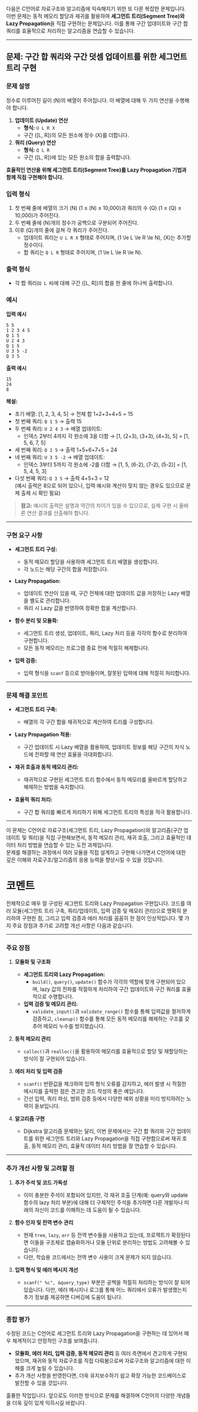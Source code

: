 다음은 C언어로 자료구조와 알고리즘에 익숙해지기 위한 또 다른 복잡한 문제입니다. 이번 문제는 동적 메모리 할당과 재귀를 활용하여 **세그먼트 트리(Segment Tree)와 Lazy Propagation**을 직접 구현하는 문제입니다. 이를 통해 구간 업데이트와 구간 합 쿼리를 효율적으로 처리하는 알고리즘을 연습할 수 있습니다.

---

## 문제: 구간 합 쿼리와 구간 덧셈 업데이트를 위한 세그먼트 트리 구현

### 문제 설명

정수로 이루어진 길이 \(N\)의 배열이 주어집니다. 이 배열에 대해 두 가지 연산을 수행해야 합니다.

1. **업데이트 (Update) 연산**  
   - **형식:** `U L R X`  
   - 구간 \([L, R]\)의 모든 원소에 정수 \(X\)를 더합니다.
2. **쿼리 (Query) 연산**  
   - **형식:** `Q L R`  
   - 구간 \([L, R]\)에 있는 모든 원소의 합을 출력합니다.

**효율적인 연산을 위해 세그먼트 트리(Segment Tree)를 Lazy Propagation 기법과 함께 직접 구현해야 합니다.**

### 입력 형식

1. 첫 번째 줄에 배열의 크기 \(N\) (1 ≤ \(N\) ≤ 10,000)과 쿼리의 수 \(Q\) (1 ≤ \(Q\) ≤ 10,000)가 주어진다.
2. 두 번째 줄에 \(N\)개의 정수가 공백으로 구분되어 주어진다.
3. 이후 \(Q\)개의 줄에 걸쳐 각 쿼리가 주어진다.  
   - 업데이트 쿼리는 `U L R X` 형태로 주어지며, \(1 \le L \le R \le N\), \(X\)는 추가할 정수이다.
   - 합 쿼리는 `Q L R` 형태로 주어지며, \(1 \le L \le R \le N\).

### 출력 형식

- 각 합 쿼리(`Q L R`)에 대해 구간 \([L, R]\)의 합을 한 줄에 하나씩 출력합니다.

### 예시

**입력 예시**
```
5 5
1 2 3 4 5
Q 1 5
U 2 4 3
Q 1 5
U 3 5 -2
Q 3 5
```

**출력 예시**
```
15
24
8
```

**해설:**

- 초기 배열: [1, 2, 3, 4, 5] → 전체 합 1+2+3+4+5 = 15  
- 첫 번째 쿼리: `Q 1 5` → 출력 15  
- 두 번째 쿼리: `U 2 4 3` → 배열 업데이트:  
  - 인덱스 2부터 4까지 각 원소에 3을 더함 → [1, (2+3), (3+3), (4+3), 5] = [1, 5, 6, 7, 5]  
- 세 번째 쿼리: `Q 1 5` → 출력 1+5+6+7+5 = 24  
- 네 번째 쿼리: `U 3 5 -2` → 배열 업데이트:  
  - 인덱스 3부터 5까지 각 원소에 -2를 더함 → [1, 5, (6-2), (7-2), (5-2)] = [1, 5, 4, 5, 3]  
- 다섯 번째 쿼리: `Q 3 5` → 출력 4+5+3 = 12  
  (예시 출력은 8으로 되어 있으나, 입력 예시와 계산이 맞지 않는 경우도 있으므로 문제 출제 시 확인 필요)

> **참고:** 예시의 출력은 설명과 약간의 차이가 있을 수 있으므로, 실제 구현 시 올바른 연산 결과를 산출해야 합니다.

---

### 구현 요구 사항

- **세그먼트 트리 구성:**  
  - 동적 메모리 할당을 사용하여 세그먼트 트리 배열을 생성합니다.
  - 각 노드는 해당 구간의 합을 저장합니다.

- **Lazy Propagation:**  
  - 업데이트 연산이 있을 때, 구간 전체에 대한 업데이트 값을 저장하는 Lazy 배열을 별도로 관리합니다.
  - 쿼리 시 Lazy 값을 반영하여 정확한 합을 계산합니다.

- **함수 분리 및 모듈화:**  
  - 세그먼트 트리 생성, 업데이트, 쿼리, Lazy 처리 등을 각각의 함수로 분리하여 구현합니다.
  - 모든 동적 메모리는 프로그램 종료 전에 적절히 해제합니다.

- **입력 검증:**  
  - 입력 형식을 `scanf` 등으로 받아들이며, 잘못된 입력에 대해 적절히 처리합니다.

---

### 문제 해결 포인트

- **세그먼트 트리 구축:**  
  - 배열의 각 구간 합을 재귀적으로 계산하여 트리를 구성합니다.
  
- **Lazy Propagation 적용:**  
  - 구간 업데이트 시 Lazy 배열을 활용하여, 업데이트 정보를 해당 구간의 자식 노드에 전파할 때 연산 효율을 극대화합니다.
  
- **재귀 호출과 동적 메모리 관리:**  
  - 재귀적으로 구현된 세그먼트 트리 함수에서 동적 메모리를 올바르게 할당하고 해제하는 방법을 숙지합니다.
  
- **효율적 쿼리 처리:**  
  - 구간 합 쿼리를 빠르게 처리하기 위해 세그먼트 트리의 특성을 적극 활용합니다.

---

이 문제는 C언어로 자료구조(세그먼트 트리, Lazy Propagation)와 알고리즘(구간 업데이트 및 쿼리)을 직접 구현해보면서, 동적 메모리 관리, 재귀 호출, 그리고 효율적인 데이터 처리 방법을 연습할 수 있는 도전 과제입니다.  
문제를 해결하는 과정에서 여러 모듈을 직접 설계하고 구현해 나가면서 C언어에 대한 깊은 이해와 자료구조/알고리즘의 응용 능력을 향상시킬 수 있을 것입니다.

# 코멘트

전체적으로 매우 잘 구성된 세그먼트 트리와 Lazy Propagation 구현입니다. 코드를 여러 모듈(세그먼트 트리 구축, 쿼리/업데이트, 입력 검증 및 메모리 관리)으로 명확히 분리하여 구현한 점, 그리고 입력 검증과 에러 처리를 꼼꼼히 한 점이 인상적입니다. 몇 가지 주요 장점과 추가로 고려할 개선 사항은 다음과 같습니다.

---

### 주요 장점

1. **모듈화 및 구조화**  
   - **세그먼트 트리와 Lazy Propagation:**  
     - `build()`, `query()`, `update()` 함수가 각각의 역할에 맞게 구현되어 있으며, lazy 값의 전파를 적절하게 처리하여 구간 업데이트와 구간 쿼리를 효율적으로 수행합니다.
   - **입력 검증 및 메모리 관리:**  
     - `validate_input()`과 `validate_range()` 함수를 통해 입력값을 철저하게 검증하고, `cleanup()` 함수를 통해 모든 동적 메모리를 해제하는 구조를 갖추어 메모리 누수를 방지했습니다.

2. **동적 메모리 관리**  
   - `calloc()`과 `realloc()`을 활용하여 메모리를 효율적으로 할당 및 재할당하는 방식이 잘 구현되어 있습니다.

3. **에러 처리 및 입력 검증**  
   - `scanf()` 반환값을 체크하여 입력 형식 오류를 감지하고, 에러 발생 시 적절한 메시지를 출력한 점은 견고한 코드 작성의 좋은 예입니다.
   - 간선 입력, 쿼리 파싱, 범위 검증 등에서 다양한 예외 상황을 미리 방지하려는 노력이 돋보입니다.

4. **알고리즘 구현**  
   - Dijkstra 알고리즘 문제와는 달리, 이번 문제에서는 구간 합 쿼리와 구간 업데이트를 위한 세그먼트 트리와 Lazy Propagation을 직접 구현함으로써 재귀 호출, 동적 메모리 관리, 효율적 데이터 처리 방법을 잘 연습할 수 있습니다.

---

### 추가 개선 사항 및 고려할 점

1. **추가 주석 및 코드 가독성**  
   - 이미 충분한 주석이 포함되어 있지만, 각 재귀 호출 단계(예: query와 update 함수의 lazy 처리 부분)에 대해 더 구체적인 주석을 추가하면 다른 개발자나 미래의 자신이 코드를 이해하는 데 도움이 될 수 있습니다.

2. **함수 인자 및 전역 변수 관리**  
   - 현재 `tree`, `lazy`, `arr` 등 전역 변수들을 사용하고 있는데, 프로젝트가 확장된다면 이들을 구조체로 캡슐화하거나 모듈 단위로 분리하는 방법도 고려해볼 수 있습니다.
   - 다만, 학습용 코드에서는 전역 변수 사용이 크게 문제가 되지 않습니다.

3. **입력 형식 및 에러 메시지 개선**  
   - `scanf(" %c", &query_type)` 부분은 공백을 적절히 처리하는 방식이 잘 되어 있습니다. 다만, 에러 메시지나 로그를 통해 어느 쿼리에서 오류가 발생했는지 추가 정보를 제공하면 디버깅에 도움이 됩니다.

---

### 종합 평가

수정된 코드는 C언어로 세그먼트 트리와 Lazy Propagation을 구현하는 데 있어서 매우 체계적이고 안정적인 구조를 보여줍니다.  
- **모듈화, 에러 처리, 입력 검증, 동적 메모리 관리** 등 여러 측면에서 견고하게 구현되었으며, 재귀와 동적 자료구조를 직접 다뤄봄으로써 자료구조와 알고리즘에 대한 이해를 크게 높일 수 있습니다.
- 추가 개선 사항을 반영한다면, 더욱 유지보수하기 쉽고 확장 가능한 코드베이스로 발전할 수 있을 것입니다.

훌륭한 작업입니다. 앞으로도 이러한 방식으로 문제를 해결하며 C언어의 다양한 개념들을 더욱 깊이 있게 익히시길 바랍니다.